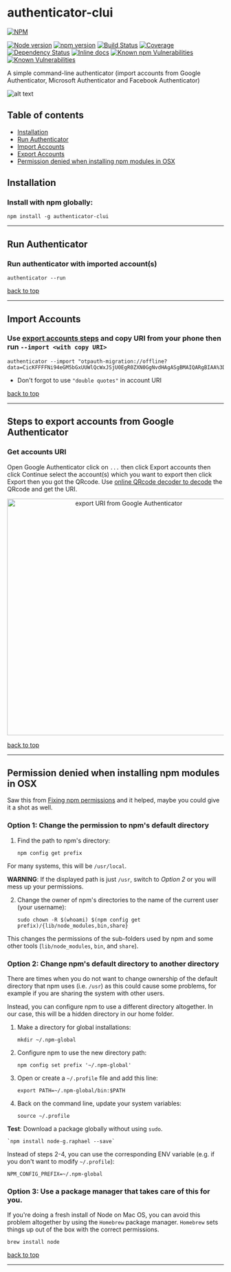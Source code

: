 # authenticator-clui

[![NPM](https://nodei.co/npm/authenticator-clui.png)](https://nodei.co/npm/authenticator-clui/)

[![Node version](https://img.shields.io/node/v/authenticator-clui.svg?style=flat)](http://nodejs.org/download/)
[![npm version](https://badge.fury.io/js/authenticator-clui.svg)](https://badge.fury.io/js/authenticator-clui)
[![Build Status](https://app.travis-ci.com/sthnaqvi/authenticator-clui.svg?branch=master)](https://app.travis-ci.com/sthnaqvi/authenticator-clui)
[![Coverage](https://img.shields.io/codecov/c/github/sthnaqvi/authenticator-clui.svg?style=flat-square)](https://codecov.io/github/sthnaqvi/authenticator-clui)
[![Dependency Status](https://img.shields.io/david/sthnaqvi/authenticator-clui.svg?style=flat-square)](https://david-dm.org/sthnaqvi/authenticator-clui)
[![Inline docs](http://inch-ci.org/github/sthnaqvi/authenticator-clui.svg?branch=master)](http://inch-ci.org/github/sthnaqvi/authenticator-clui)
[![Known npm Vulnerabilities](https://img.shields.io/snyk/vulnerabilities/npm/authenticator-clui.svg?label=npm%20vulnerabilities&style=flat-square)](https://snyk.io/test/npm/authenticator-clui)
[![Known Vulnerabilities](https://img.shields.io/snyk/vulnerabilities/github/sthnaqvi/authenticator-clui.svg?label=repo%20vulnerabilities&style=flat-square&targetFile=package.json)](https://snyk.io/test/github/sthnaqvi/authenticator-clui?targetFile=package.json)


A simple command-line authenticator (import accounts from Google Authenticator, Microsoft Authenticator and Facebook Authenticator)

![alt text](https://github.com/sthnaqvi/authenticator-clui/raw/master/readme_assets/cli_authenticator.png "CLI Authenticator")


## Table of contents

- [Installation](#installation)
- [Run Authenticator](#run-authenticator)
- [Import Accounts](#import-accounts)
- [Export Accounts](#steps-to-export-accounts-from-google-authenticator)
- [Permission denied when installing npm modules in OSX](#permission-denied-when-installing-npm-modules-in-osx)


## Installation

### Install with npm globally:

```
npm install -g authenticator-clui
```

---
## Run Authenticator
### Run authenticator with imported account(s)

```
authenticator --run
```
[back to top](#table-of-contents)

---
## Import Accounts

### Use [export accounts steps](#steps-to-export-accounts-from-google-authenticator) and copy URI from your phone then run `--import <with copy URI>`

```
authenticator --import "otpauth-migration://offline?data=CicKFFFFNi94eGM5bGxUUWlQcWxJSjU0EgR0ZXN0GgNvdHAgASgBMAIQARgBIAA%3D"
```
* Don't forgot to use `"double quotes"` in account URI

[back to top](#table-of-contents)

---
## Steps to export accounts from Google Authenticator

### Get accounts URI
Open Google Authenticator click on `...` then click Export accounts then click Continue select the account(s) which you want to export then click Export then you got the QRcode.
Use [online QRcode decoder to decode](https://zxing.org) the QRcode and get the URI.

<p align="center">
<img src="https://github.com/sthnaqvi/authenticator-clui/raw/master/readme_assets/export_authenticator_backup.gif" alt="export URI from Google Authenticator" height="550">
</p>

[back to top](#table-of-contents)
___

## Permission denied when installing npm modules in OSX
Saw this from [Fixing npm permissions](https://docs.npmjs.com/getting-started/fixing-npm-permissions) and it helped, maybe you could give it a shot as well. 

### Option 1: Change the permission to npm's default directory

1. Find the path to npm's directory:

     `npm config get prefix`

 For many systems, this will be `/usr/local`.

 **WARNING**: If the displayed path is just `/usr`, switch to *Option 2* or you will mess up your permissions.

2. Change the owner of npm's directories to the name of the current user (your username):

     `sudo chown -R $(whoami) $(npm config get prefix)/{lib/node_modules,bin,share}`

 This changes the permissions of the sub-folders used by npm and some other tools (`lib/node_modules`, `bin`, and `share`).

### Option 2: Change npm's default directory to another directory

There are times when you do not want to change ownership of the default directory that npm uses (i.e. `/usr`) as this could cause some problems, for example if you are sharing the system with other users.

Instead, you can configure npm to use a different directory altogether. In our case, this will be a hidden directory in our home folder.

1. Make a directory for global installations:

     `mkdir ~/.npm-global`

2. Configure npm to use the new directory path:

     `npm config set prefix '~/.npm-global'`

3. Open or create a `~/.profile` file and add this line:

     `export PATH=~/.npm-global/bin:$PATH`

4. Back on the command line, update your system variables:

     `source ~/.profile`

**Test**: Download a package globally without using `sudo`.

    `npm install node-g.raphael --save`

Instead of steps 2-4, you can use the corresponding ENV variable (e.g. if you don't want to modify `~/.profile`):

    NPM_CONFIG_PREFIX=~/.npm-global

### Option 3: Use a package manager that takes care of this for you.

If you're doing a fresh install of Node on Mac OS, you can avoid this problem altogether by using the `Homebrew` package manager. `Homebrew` sets things up out of the box with the correct permissions.

`brew install node`

[back to top](#table-of-contents)

---